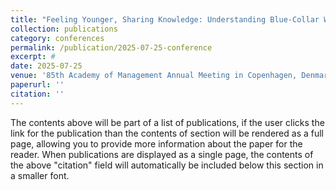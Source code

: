 ```yaml
---
title: "Feeling Younger, Sharing Knowledge: Understanding Blue-Collar Workers’ Knowledge Transfer Behaviour"
collection: publications
category: conferences
permalink: /publication/2025-07-25-conference
excerpt: #
date: 2025-07-25
venue: '85th Academy of Management Annual Meeting in Copenhagen, Denmark'
paperurl: ''
citation: ''
---
```


The contents above will be part of a list of publications, if the user clicks the link for the publication than the contents of section will be rendered as a full page, allowing you to provide more information about the paper for the reader. When publications are displayed as a single page, the contents of the above "citation" field will automatically be included below this section in a smaller font.
